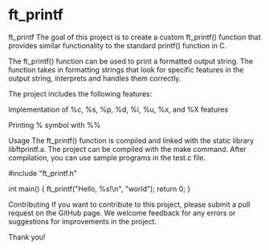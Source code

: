 # ft_printf

ft_printf
The goal of this project is to create a custom ft_printf() function that provides similar functionality to the standard printf() function in C.

The ft_printf() function can be used to print a formatted output string. The function takes in formatting strings that look for specific features in the output string, interprets and handles them correctly.

The project includes the following features:

Implementation of %c, %s, %p, %d, %i, %u, %x, and %X features

Printing % symbol with %%


Usage
The ft_printf() function is compiled and linked with the static library libftprintf.a. The project can be compiled with the make command. After compilation, you can use sample programs in the test.c file.


#include "ft_printf.h"

int main()
{
    ft_printf("Hello, %s!\n", "world");
    return 0;
}

Contributing
If you want to contribute to this project, please submit a pull request on the GitHub page. We welcome feedback for any errors or suggestions for improvements in the project.

Thank you!
